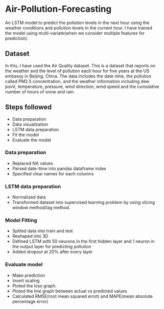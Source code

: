 # Air-Pollution-Forecasting
An LSTM model to predict the pollution levels in the next hour using the weather conditions and pollution levels in the current hour. I have trained the model using multi-variate(when we consider multiple features for prediction).

## Dataset
In this, I have used the Air Quality dataset. This is a dataset that reports on the weather and the level of pollution each hour for five years at the US embassy in Beijing, China. The data includes the date-time, the pollution called PM2.5 concentration, and the weather information including dew point, temperature, pressure, wind direction, wind speed and the cumulative number of hours of snow and rain. 

## Steps followed
- Data preparation
- Data visualization
- LSTM data preparation
- Fit the model 
- Evaluate the model

### Data preparation
- Replaced NA values
- Parsed date-time into pandas dataframe index
- Specified clear names for each columns

### LSTM data preparation
- Normalized data
- Transformed dataset into supervised learning problem by using slicing window method/lag method.

### Model Fitting
- Splited data into train and test
- Reshaped into 3D
- Defined LSTM with 50 neurons in the first hidden layer and 1 neuron in the output layer for predicting pollution
- Added dropout at 20% after every layer

### Evaluate model
- Make prediction
- Invert scaling
- Ploted the loss graph.
- Ploted the line graph between actual vs predicted values
- Calculated RMSE(root mean squared errot) and MAPE(mean absolute percentage error)
